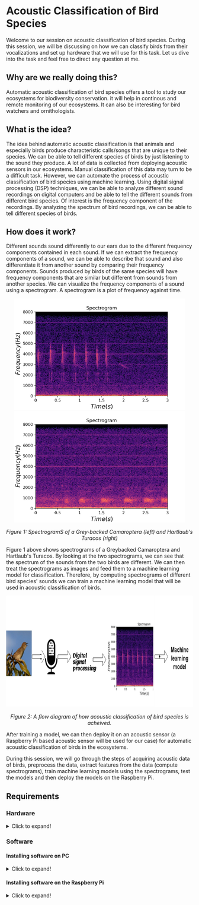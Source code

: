 # Acoustic Classification of Bird Species

Welcome to our session on acoustic classification of bird species. During this session, we will be discussing on how we can classify birds from their vocalizations and set up hardware that we will use for this task. Let us dive into the task and feel free to direct any question at me.

## Why are we really doing this?


Automatic acoustic classification of bird species offers a tool to study our ecosystems for biodiversity conservation. it will help in continous and remote monitoring of our ecosystems. It can also be interesting for bird watchers and ornithologists.
</details>

## What is the idea?



The idea behind automatic acoustic classification is that animals and especially birds produce characteristic calls/songs that are unique to their species. We can be able to tell different species of birds by just listening to the sound they produce. A lot of data is collected from deploying acoustic sensors in our ecosystems. Manual classification of this data may turn to be a difficult task. However, we can automate the process of acoustic classification of bird species using machine learning. Using digital signal processing (DSP) techniques, we can be able to analyze different sound recordings on digital computers and be able to tell the different sounds from different bird species. Of interest is the frequency component of the recordings. By analyzing the spectrum of bird recordings, we can be able to tell different species of birds.



## How does it work?


Different sounds sound differently to our ears due to the different frequency components contained in each sound. If we can extract the frequency components of a sound, we can be able to describe that sound and also differentiate it from another sound by comparing their frequency components. Sounds produced by birds of the same species will have frequency components that are similar but different from sounds from another species. We can visualize the frequency components of a sound using a spectrogram. A spectrogram is a plot of frequency against time.

<p align="center">
  <img width="460" height="300" src="/assets/img/grey-backed.png">
  <img width="460" height="300" src="/assets/img/hartlaub's-turacos-spectrogram.png">
  
</p>

<p align="center"> 
  <em>Figure 1: SpectrogramS of a Grey-backed Camaroptera (left) and Hartlaub's Turacos (right)</em>
</p>

Figure 1 above shows spectrograms of a Greybacked Camaroptera and Hartlaub's Turacos. By looking at the two spectrograms, we can see that the spectrum of the sounds from the two birds are different. We can then treat the spectrograms as images and feed them to a machine learning model for classification. Therefore, by computing spectrograms of different bird species' sounds we can train a machine learning model that will be used in acoustic classification of birds. 

<p align="center">
  <img width="auto" height="300" src="/assets/img/dsp-ml.png"> 
</p>

<p align="center"> 
  <em>Figure 2: A flow diagram of how acoustic classification of bird species is acheived.</em>
</p>

After training a model, we can then deploy it on an acoustic sensor (a Raspberry Pi based acoustic sensor will be used for our case) for automatic acoustic classification of birds in the ecosystems. 

During this session, we will go through the steps of acquiring acoustic data of birds, preprocess the data, extract features from the data (compute spectrograms), train machine learning models using the spectrograms, test the models and then deploy the models on the Raspberry Pi.



## Requirements


### Hardware

<details>
  <summary>Click to expand!</summary>

1. PC and access to the internet
2. Raspberry Pi 3/4 and its power supply
3. 8GB+ SD card
4. USB microphone
5. Mouse, keyboard, monitor and a HDMI cable (optinal)
  
</details>

### Software

#### Installing software on PC

<details>
  <summary>Click to expand!</summary>


1. Installing Python

For this task, we will be using Python programming language so let's begin with installing it on our computers. If you have Python installed on your computer you can skip to the second requirement. Before installing Python on Windows, go to the[Microsoft Visual C++ downloads](https://www.python.org/downloads/), scroll down the page to the Visual Studio 2015, 2017 and 2019 section and download and install the Microsoft Visual C++ Redistributable for Visual Studio 2015, 2017 and 2019 for your platform. For computers running on windows and Mac OS X, download the [Python installer here](https://www.python.org/downloads/) and run it. For computers running on Linux distributions, run the following on terminal:  

```cpp
sudo apt install python3 python3-pip
```

2. Creating a Python environment

Next, we need to create a Python environment and install the necessary libraries. To create the environment and activate it, run the following lines one at a time on the command prompt for Windows and terminal for Linux and Mac OS X:

```cpp
// Windows
python -m venv 'environment name'
'environment name'/Scripts/activate

// Linux and Mac OS X
python -m venv 'environment name'
source 'environment name'/bin/activate
```

To install the requirements, run the following line on the command prompt or the terminal:
```cpp
pip install -r 'path to bioacoustics-requirements.txt'
```
  
</details>

#### Installing software on the Raspberry Pi

<details>
  <summary>Click to expand!</summary>


We are going to install Raspberry Pi OS and the requirements for this task.
1. Installing Raspberry Pi OS

The Raspberry Pi needs an operating system for its operation. Download [Raspberry Pi Imager here](https://www.raspberrypi.org/software/), install it and follow the steps below to write the Raspberry Pi OS image on the SD Card.
##### Step 1
Run the Raspberry Pi Imager and the following window should appear:
<p align="center">
  <img width="auto" height="auto" src="/assets/img/1 raspbian.png"> 
</p>

##### Step 2.0
Choose operating system and select the option highlated below:

<p align="center">
  <img width="auto" height="auto" src="/assets/img/2 raspbian_LI.jpg"> 
</p>

##### Step 2.1
Press CTRL + SHIFT + X for advanced options and check and fill in the spaces as follows

<p align="center">
  <img width="auto" height="auto" src="/assets/img/3 raspbian.PNG"> 
</p>



##### Step 3
Choose storage 

<p align="center">
  <img width="auto" height="auto" src="/assets/img/4 raspbian_LI.jpg"> 
</p>

##### Step 4
Write the image and verify the SD card by clicking yes.

<p align="center">
  <img width="auto" height="auto" src="/assets/img/5 raspbian.PNG"> 
</p>

You should see the writing progress as shown below

<p align="center">
  <img width="auto" height="auto" src="/assets/img/6 raspbian.PNG"> 
</p>

When the writing is completed, the following should appear:

<p align="center">
  <img width="auto" height="auto" src="/assets/img/7 raspbian.PNG"> 
</p>

The SD card is now ready and can be plugged into the SD card slot of the Raspberry Pi. To use the Raspberry Pi, you can do it using a USB keyboard, a monitor, a HDMI cable and a mouse. Just plug the mouse and the keyboard into the Raspberry Pi's USB ports and the HDMI to the HDMI's ports on the monitor and the Pi. Plug the monitor and the Pi to power and switch on the monitor. From here you can access the Raspberry Pi's full desktop environment. If you do not have access to a USB keyboard, a monitor, a HDMI cable and a mouse, we will ssh to the headless Raspberry Pi. 
#### SSHing into a headless Pi
##### Step 1
Connect your PC/Mac to the same Wi-Fi you entered SSID and password to the Pi during the image writing process. Alternatively, you can connect the Raspberry to your computer using an ethernet cable and then power the Raspberry Pi.

##### Step 2
After about a minute, open the command line on your computer and run the following line:
```cpp
ssh pi@raspberry.local
```
You should see the following on the terminal:

<p align="center">
  <img width="auto" height="auto" src="/assets/img/1 headless-ssh.PNG"> 
</p>

Type 'yes' and hit enter and then enter the password you set during image writing and you should be able to get the following:

<p align="center">
  <img width="auto" height="auto" src="/assets/img/3 headless-ssh.PNG"> 
</p>

##### Step 3
Run the following line on the terminal:

```cpp
sudo raspi-config
```
and you should get the following:

<p align="center">
  <img width="auto" height="auto" src="/assets/img/5 headless-ssh.PNG"> 
</p>

Scroll down to Interface Options using up-down buttons and hit enter. The select P3 VNC and enable it. Exit by selecting Finish using the 'sides' arrow keys and hit enter.

##### Step 3
Run the following on the command line to obtain the IP address of the Pi.

```cpp
hostname -I
```
To get the full desktop environment, we will use need to download and install [VNC viewer](https://www.realvnc.com/en/connect/download/viewer/). On installing VNC viewer, open it and enter the IP address of the Pi as shown below and hit enter:
<p align="center">
  <img width="auto" height="auto" src="/assets/img/9 headless-ssh.PNG"> 
</p>

When prompted to enter username, enter 'pi' and then enter the password set during image writing as shown below. Check the 'Remember password' box.

<p align="center">
  <img width="auto" height="auto" src="/assets/img/11 headless-ssh.PNG"> 
</p>

You should now be able to access the whole desktop environment as shown below:

<p align="center">
  <img width="auto" height="auto" src="/assets/img/12 headless-ssh.PNG"> 
</p>


2. Updating Raspberry Pi OS and creating environment

To update the Raspberry Pi, clone this repository into the Raspberry Pi by running the following line in the Raspberry Pi's command line:
```cpp
git clone https://github.com/DeKUT-DSAIL/arm-dev-summit.git
```
Open the File Manager of the Raspberry Pi by clicking on the icon to the right of the Web Browser icon. Open the arm-dev-summit folder and then the bioacoustics subfolder. Copy the `raspi-update-bash` and `env-setup-bash` files and paste them in the `/home/pi` directory. Open the terminal and run the following lines one at a time:

```cpp
chmod +x raspi-update-bash
chmod +x env-setup-bash
```
Next, run the following line to update the Raspberry Pi OS and enter yes when prompted:

```cpp
./raspi-update-bash
```
After updating is done the Raspberry Pi will reboot. After the Pi has rebooted, open the terminal and run the following line and enter yes whenever prompted:

```cpp
./env-setup-bash
```
Now the Raspberry Pi is ready for use in this task.

</details>
